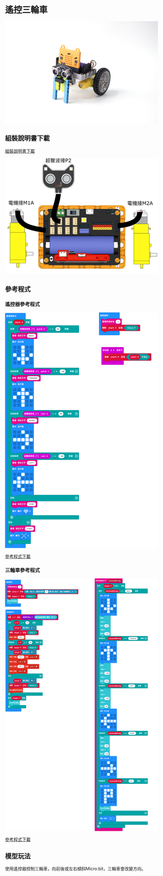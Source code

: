 # 遙控三輪車

![](../images/kart.png)

## 組裝說明書下載

[組裝說明書下載](https://drive.google.com/drive/folders/1wg_edUZFrqyUONA0FJ6vFBkGArRsfnf4?usp=sharing)

![](../images/kart_wire.png)

## 參考程式

### 遙控器參考程式

![](../images/kart_code2.png)

[參考程式下載](https://makecode.microbit.org/_YeCK5aEFfP0p)

### 三輪車參考程式

![](../images/kart_code3.png)

[參考程式下載](https://makecode.microbit.org/_WcKYvVXvWR9v)

## 模型玩法

使用遙控器控制三輪車，向前後或左右傾斜Micro:bit，三輪車會改變方向。